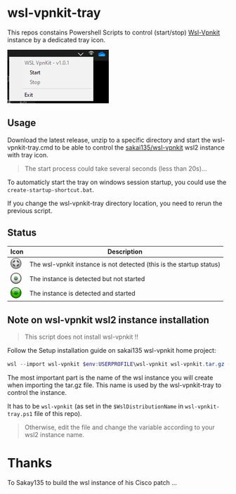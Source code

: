 # wsl-vpnkit-tray

This repos constains Powershell Scripts to control (start/stop) [Wsl-Vpnkit](https://github.com/sakai135/wsl-vpnkit)
instance by a dedicated tray icon.

![Tray example](./docs/tray-menu.png)

## Usage

Download the latest release, unzip to a specific directory and start the wsl-vpnkit-tray.cmd to be able
to control the [sakai135/wsl-vpnkit](https://github.com/sakai135/wsl-vpnkit) wsl2 instance with tray icon.

> The start process could take several seconds (less than 20s)...

To automaticly start the tray on windows session startup, you could use the `create-startup-shortcut.bat`.

If you change the wsl-vpnkit-tray directory location, you need to rerun the previous script.

## Status
| Icon | Description |
| --- | --- |
| ![Not Detected Status](./docs/undetected25.png) | The wsl-vpnkit instance is not detected (this is the startup status) |
| ![Offline Status](./docs/offline25.png) | The instance is detected but not started |
| ![Online Status](./docs/online25.png) | The instance is detected and started |




## Note on wsl-vpnkit wsl2 instance installation

> This script does not install wsl-vpnkit !!

Follow the Setup installation guide on sakai135 wsl-vpnkit home project:
```powershell
wsl --import wsl-vpnkit $env:USERPROFILE\wsl-vpnkit wsl-vpnkit.tar.gz --version 2
```

The most important part is the name of the wsl instance you will create when importing the tar.gz file.
This name is used by the wsl-vpnkit-tray to control the instance.

It has to be `wsl-vpnkit` (as set in the `$WslDistributionName` in `wsl-vpnkit-tray.ps1` file of this repo).
> Otherwise, edit the file and change the variable according to your wsl2 instance name.


# Thanks

To Sakay135 to build the wsl instance of his Cisco patch ...

